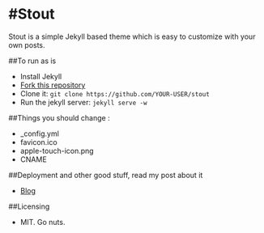 #Stout
===============
Stout is a simple Jekyll based theme which is easy to customize with your own posts.

##To run as is

- Install Jekyll
- [Fork this repository](https://github.com/jasti/stout/fork)
- Clone it: `git clone https://github.com/YOUR-USER/stout`
- Run the jekyll server: `jekyll serve -w`

##Things you should change :

- _config.yml
- favicon.ico
- apple-touch-icon.png
- CNAME

##Deployment and other good stuff, read my post about it
- [Blog](http://vamseejasti.com/posts/blog)

##Licensing
- MIT. Go nuts.



